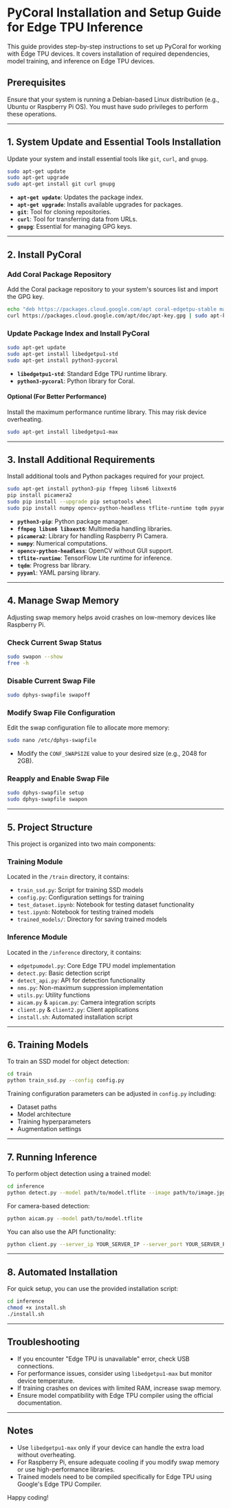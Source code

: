 # PyCoral Installation and Setup Guide for Edge TPU Inference

This guide provides step-by-step instructions to set up PyCoral for working with Edge TPU devices. It covers installation of required dependencies, model training, and inference on Edge TPU devices.

## Prerequisites

Ensure that your system is running a Debian-based Linux distribution (e.g., Ubuntu or Raspberry Pi OS). You must have sudo privileges to perform these operations.

---

## 1. System Update and Essential Tools Installation

Update your system and install essential tools like `git`, `curl`, and `gnupg`.

```bash
sudo apt-get update
sudo apt-get upgrade
sudo apt-get install git curl gnupg
```

- **`apt-get update`**: Updates the package index.
- **`apt-get upgrade`**: Installs available upgrades for packages.
- **`git`**: Tool for cloning repositories.
- **`curl`**: Tool for transferring data from URLs.
- **`gnupg`**: Essential for managing GPG keys.

---

## 2. Install PyCoral

### Add Coral Package Repository
Add the Coral package repository to your system's sources list and import the GPG key.

```bash
echo "deb https://packages.cloud.google.com/apt coral-edgetpu-stable main" | sudo tee /etc/apt/sources.list.d/coral-edgetpu.list
curl https://packages.cloud.google.com/apt/doc/apt-key.gpg | sudo apt-key add -
```

### Update Package Index and Install PyCoral

```bash
sudo apt-get update
sudo apt-get install libedgetpu1-std
sudo apt-get install python3-pycoral
```

- **`libedgetpu1-std`**: Standard Edge TPU runtime library.
- **`python3-pycoral`**: Python library for Coral.

#### Optional (For Better Performance)
Install the maximum performance runtime library. This may risk device overheating.

```bash
sudo apt-get install libedgetpu1-max
```

---

## 3. Install Additional Requirements

Install additional tools and Python packages required for your project.

```bash
sudo apt-get install python3-pip ffmpeg libsm6 libxext6
pip install picamera2
sudo pip install --upgrade pip setuptools wheel
sudo pip install numpy opencv-python-headless tflite-runtime tqdm pyyaml
```

- **`python3-pip`**: Python package manager.
- **`ffmpeg libsm6 libxext6`**: Multimedia handling libraries.
- **`picamera2`**: Library for handling Raspberry Pi Camera.
- **`numpy`**: Numerical computations.
- **`opencv-python-headless`**: OpenCV without GUI support.
- **`tflite-runtime`**: TensorFlow Lite runtime for inference.
- **`tqdm`**: Progress bar library.
- **`pyyaml`**: YAML parsing library.

---

## 4. Manage Swap Memory

Adjusting swap memory helps avoid crashes on low-memory devices like Raspberry Pi.

### Check Current Swap Status

```bash
sudo swapon --show
free -h
```

### Disable Current Swap File

```bash
sudo dphys-swapfile swapoff
```

### Modify Swap File Configuration

Edit the swap configuration file to allocate more memory:

```bash
sudo nano /etc/dphys-swapfile
```

- Modify the `CONF_SWAPSIZE` value to your desired size (e.g., 2048 for 2GB).

### Reapply and Enable Swap File

```bash
sudo dphys-swapfile setup
sudo dphys-swapfile swapon
```

---

## 5. Project Structure

This project is organized into two main components:

### Training Module
Located in the `/train` directory, it contains:
- `train_ssd.py`: Script for training SSD models
- `config.py`: Configuration settings for training
- `test_dataset.ipynb`: Notebook for testing dataset functionality
- `test.ipynb`: Notebook for testing trained models
- `trained_models/`: Directory for saving trained models

### Inference Module
Located in the `/inference` directory, it contains:
- `edgetpumodel.py`: Core Edge TPU model implementation
- `detect.py`: Basic detection script
- `detect_api.py`: API for detection functionality
- `nms.py`: Non-maximum suppression implementation
- `utils.py`: Utility functions
- `aicam.py` & `apicam.py`: Camera integration scripts
- `client.py` & `client2.py`: Client applications
- `install.sh`: Automated installation script

---

## 6. Training Models

To train an SSD model for object detection:

```bash
cd train
python train_ssd.py --config config.py
```

Training configuration parameters can be adjusted in `config.py` including:
- Dataset paths
- Model architecture
- Training hyperparameters
- Augmentation settings

---

## 7. Running Inference

To perform object detection using a trained model:

```bash
cd inference
python detect.py --model path/to/model.tflite --image path/to/image.jpg
```

For camera-based detection:

```bash
python aicam.py --model path/to/model.tflite
```

You can also use the API functionality:

```bash
python client.py --server_ip YOUR_SERVER_IP --server_port YOUR_SERVER_PORT
```

---

## 8. Automated Installation

For quick setup, you can use the provided installation script:

```bash
cd inference
chmod +x install.sh
./install.sh
```

---

## Troubleshooting

- If you encounter "Edge TPU is unavailable" error, check USB connections.
- For performance issues, consider using `libedgetpu1-max` but monitor device temperature.
- If training crashes on devices with limited RAM, increase swap memory.
- Ensure model compatibility with Edge TPU compiler using the official documentation.

---

## Notes

- Use `libedgetpu1-max` only if your device can handle the extra load without overheating.
- For Raspberry Pi, ensure adequate cooling if you modify swap memory or use high-performance libraries.
- Trained models need to be compiled specifically for Edge TPU using Google's Edge TPU Compiler.

Happy coding!
